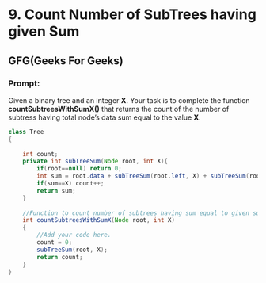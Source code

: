 # 9. Count Number of SubTrees having given Sum 
## GFG(Geeks For Geeks)
### Prompt:
Given a binary tree and an integer **X**. Your task is to complete the function **countSubtreesWithSumX()** that returns the count of the number of 
subtress having total node’s data sum equal to the value **X**.

```java
class Tree
{
    
    int count;
    private int subTreeSum(Node root, int X){
        if(root==null) return 0;
        int sum = root.data + subTreeSum(root.left, X) + subTreeSum(root.right, X);
        if(sum==X) count++;
        return sum;
    }
    
    //Function to count number of subtrees having sum equal to given sum.
    int countSubtreesWithSumX(Node root, int X)
    {
	    //Add your code here.
	    count = 0;
	    subTreeSum(root, X);
	    return count;
    }
}



```
